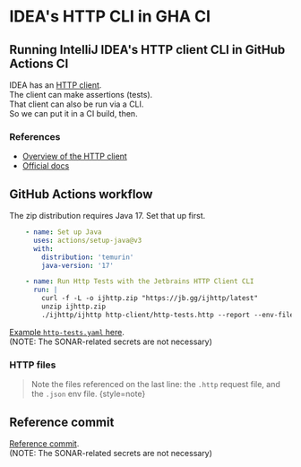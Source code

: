 # IDEA's HTTP CLI in GHA CI

## Running IntelliJ IDEA's HTTP client CLI in GitHub Actions CI

IDEA has an [HTTP client](https://github.com/favordelivery/intellij-idea-tips/blob/main/http-client/http-client.md).  
The client can make assertions (tests).  
That client can also be run via a CLI.  
So we can put it in a CI build, then.

### References
* [Overview of the HTTP client](https://github.com/favordelivery/intellij-idea-tips/blob/main/http-client/http-client.md)
* [Official docs](https://www.jetbrains.com/help/idea/http-client-cli.html)

## GitHub Actions workflow

The zip distribution requires Java 17. Set that up first.
```yaml
    - name: Set up Java
      uses: actions/setup-java@v3
      with:
        distribution: 'temurin'
        java-version: '17'

    - name: Run Http Tests with the Jetbrains HTTP Client CLI
      run: |
        curl -f -L -o ijhttp.zip "https://jb.gg/ijhttp/latest"
        unzip ijhttp.zip
        ./ijhttp/ijhttp http-client/http-tests.http --report --env-file http-client/http-client.env.json --env local
```
[Example `http-tests.yaml` here](https://github.com/favordelivery/recommendations/blob/8cf22a9a5d80c17e5254c5ad4a6c6753b9aa380d/.github/workflows/http-tests.yaml).  
(NOTE: The SONAR-related secrets are not necessary)


### HTTP files
> Note the files referenced on the last line: the `.http` request file, and the `.json` env file.
{style=note}

## Reference commit
[Reference commit](https://github.com/favordelivery/recommendations/commit/8cf22a9a5d80c17e5254c5ad4a6c6753b9aa380d).  
(NOTE: The SONAR-related secrets are not necessary)


